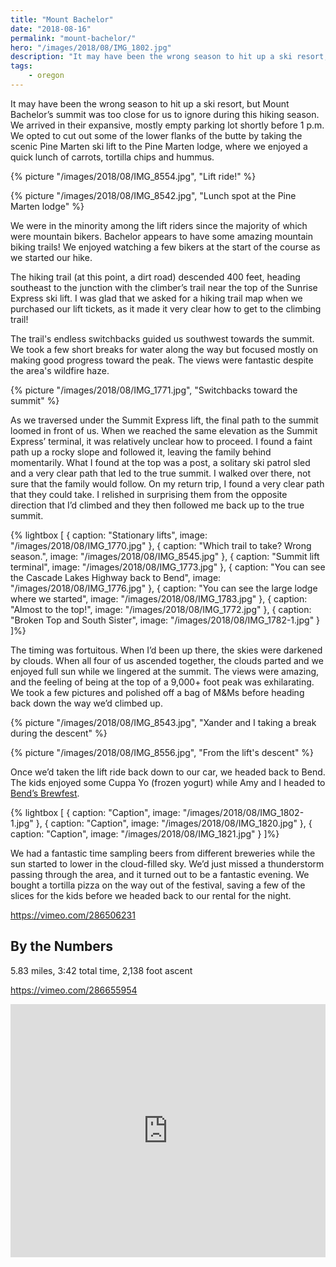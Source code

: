 ```yaml
---
title: "Mount Bachelor"
date: "2018-08-16"
permalink: "mount-bachelor/"
hero: "/images/2018/08/IMG_1802.jpg"
description: "It may have been the wrong season to hit up a ski resort, but Mount Bachelor’s summit was too close for us to ignore during this hiking season. Plus: Cuppa Yo and Bend’s Brewfest." 
tags:
    - oregon
---
```


It may have been the wrong season to hit up a ski resort, but Mount Bachelor’s summit was too close for us to ignore during this hiking season. We arrived in their expansive, mostly empty parking lot shortly before 1 p.m. We opted to cut out some of the lower flanks of the butte by taking the scenic Pine Marten ski lift to the Pine Marten lodge, where we enjoyed a quick lunch of carrots, tortilla chips and hummus.

{% picture "/images/2018/08/IMG_8554.jpg", "Lift ride!" %}

{% picture "/images/2018/08/IMG_8542.jpg", "Lunch spot at the Pine Marten lodge" %}

We were in the minority among the lift riders since the majority of which were mountain bikers. Bachelor appears to have some amazing mountain biking trails! We enjoyed watching a few bikers at the start of the course as we started our hike.

The hiking trail (at this point, a dirt road) descended 400 feet, heading southeast to the junction with the climber’s trail near the top of the Sunrise Express ski lift. I was glad that we asked for a hiking trail map when we purchased our lift tickets, as it made it very clear how to get to the climbing trail!

The trail's endless switchbacks guided us southwest towards the summit. We took a few short breaks for water along the way but focused mostly on making good progress toward the peak. The views were fantastic despite the area's wildfire haze.

{% picture "/images/2018/08/IMG_1771.jpg", "Switchbacks toward the summit" %}

As we traversed under the Summit Express lift, the final path to the summit loomed in front of us. When we reached the same elevation as the Summit Express’ terminal, it was relatively unclear how to proceed. I found a faint path up a rocky slope and followed it, leaving the family behind momentarily. What I found at the top was a post, a solitary ski patrol sled and a very clear path that led to the true summit. I walked over there, not sure that the family would follow. On my return trip, I found a very clear path that they could take. I relished in surprising them from the opposite direction that I’d climbed and they then followed me back up to the true summit.

{% lightbox [
    { caption: "Stationary lifts", image: "/images/2018/08/IMG_1770.jpg" },
    { caption: "Which trail to take? Wrong season.", image: "/images/2018/08/IMG_8545.jpg" },
    { caption: "Summit lift terminal", image: "/images/2018/08/IMG_1773.jpg" },
    { caption: "You can see the Cascade Lakes Highway back to Bend", image: "/images/2018/08/IMG_1776.jpg" },
    { caption: "You can see the large lodge where we started", image: "/images/2018/08/IMG_1783.jpg" },
    { caption: "Almost to the top!", image: "/images/2018/08/IMG_1772.jpg" },
    { caption: "Broken Top and South Sister", image: "/images/2018/08/IMG_1782-1.jpg" }
]%}

The timing was fortuitous. When I’d been up there, the skies were darkened by clouds. When all four of us ascended together, the clouds parted and we enjoyed full sun while we lingered at the summit. The views were amazing, and the feeling of being at the top of a 9,000+ foot peak was exhilarating. We took a few pictures and polished off a bag of M&Ms before heading back down the way we’d climbed up.

{% picture "/images/2018/08/IMG_8543.jpg", "Xander and I taking a break during the descent" %}

{% picture "/images/2018/08/IMG_8556.jpg", "From the lift's descent" %}

Once we’d taken the lift ride back down to our car, we headed back to Bend. The kids enjoyed some Cuppa Yo (frozen yogurt) while Amy and I headed to [Bend’s Brewfest](https://bendbrewfest.com/).

{% lightbox [
    { caption: "Caption", image: "/images/2018/08/IMG_1802-1.jpg" },
    { caption: "Caption", image: "/images/2018/08/IMG_1820.jpg" },
    { caption: "Caption", image: "/images/2018/08/IMG_1821.jpg" }
]%}

We had a fantastic time sampling beers from different breweries while the sun started to lower in the cloud-filled sky. We’d just missed a thunderstorm passing through the area, and it turned out to be a fantastic evening. We bought a tortilla pizza on the way out of the festival, saving a few of the slices for the kids before we headed back to our rental for the night.

https://vimeo.com/286506231

## By the Numbers

5.83 miles, 3:42 total time, 2,138 foot ascent

https://vimeo.com/286655954

<iframe src="https://www.strava.com/activities/1777583587/embed/d800bfa79bff2203fa1c28e88f7a8dfe26b4998e" width="100%" height="405" frameborder="0" scrolling="no"></iframe>
